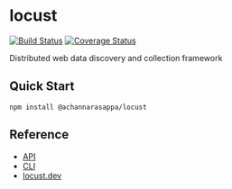 # locust

[![Build Status](https://travis-ci.com/achannarasappa/locust.svg?branch=master)](https://travis-ci.com/achannarasappa/locust) [![Coverage Status](https://coveralls.io/repos/github/achannarasappa/locust/badge.svg?branch=master)](https://coveralls.io/github/achannarasappa/locust?branch=master)

Distributed web data discovery and collection framework

## Quick Start

```
npm install @achannarasappa/locust
```

## Reference

* [API](https://locust.dev/docs/api)
* [CLI](https://locust.dev/docs/cli)
* [locust.dev](https://locust.dev/)